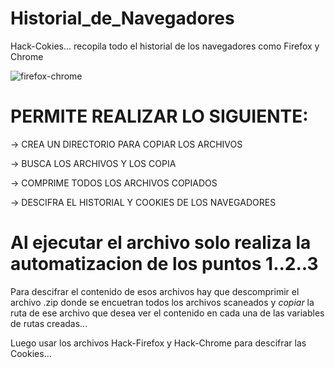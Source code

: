 # Historial_de_Navegadores
Hack-Cokies... recopila todo el historial de los navegadores como Firefox y Chrome

![firefox-chrome](https://github.com/gohset/Historial_de_Navegadores/assets/76674375/42bcac43-c3e0-4adb-a9c6-df10a5c1fc5f)


# PERMITE REALIZAR LO SIGUIENTE:

-> CREA UN DIRECTORIO PARA COPIAR LOS ARCHIVOS

-> BUSCA LOS ARCHIVOS Y LOS COPIA

-> COMPRIME TODOS LOS ARCHIVOS COPIADOS

-> DESCIFRA EL HISTORIAL Y COOKIES DE LOS NAVEGADORES


# Al ejecutar el archivo solo realiza la automatizacion de los puntos 1..2..3

Para descifrar el contenido de esos archivos hay que descomprimir el archivo .zip
donde se encuetran todos los archivos scaneados y *copiar* la ruta de ese archivo
que desea ver el contenido en cada una de las variables de rutas creadas...

Luego usar los archivos Hack-Firefox y Hack-Chrome para descifrar las Cookies...
